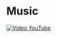 # Music
[![Video YouTube](https://img.youtube.com/vi/-jix8bSotZ4/hqdefault.jpg)](https://youtu.be/-jix8bSotZ4)
